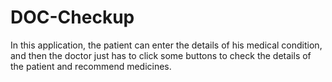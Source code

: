 # DOC-Checkup

In this application, the patient can enter the details of his medical condition, and then the doctor just has to click some buttons to check the details of the patient and recommend medicines.
